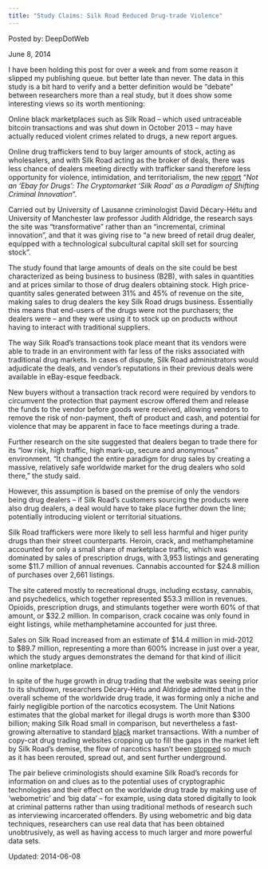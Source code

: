 ```yaml
---
title: "Study Claims: Silk Road Reduced Drug-trade Violence"
---
```


Posted by: DeepDotWeb

<span>June 8, 2014</span>

<p>I have been holding this post for over a week and from some reason it slipped my publishing queue. but better late than never. The data in this study is a bit hard to verify and a better definition would be &#8220;debate&#8221; between researchers more than a real study, but it does show some interesting views so its worth mentioning:</p>
<p>Online black marketplaces such as Silk Road – which used untraceable bitcoin transactions and was shut down in October 2013 – may have actually reduced violent crimes related to drugs, a new report argues.</p>
<p>Online drug traffickers tend to buy larger amounts of stock, acting as wholesalers, and with Silk Road acting as the broker of deals, there was less chance of dealers meeting directly with trafficker sand therefore less opportunity for violence, intimidation, and territorialism, the new <a href="http://papers.ssrn.com/sol3/papers.cfm?abstract_id=2436643">report</a> “<em>Not an ‘Ebay for Drugs’: The Cryptomarket ‘Silk Road’ as a Paradigm of Shifting Criminal Innovation</em>”.</p>
<p>Carried out by University of Lausanne criminologist David Décary-Hétu and University of Manchester law professor Judith Aldridge, the research says the site was “transformative” rather than an “incremental, criminal innovation”, and that it was giving rise to “a new breed of retail drug dealer, equipped with a technological subcultural capital skill set for sourcing stock”.</p>
<p>The study found that large amounts of deals on the site could be best characterized as being business to business (B2B), with sales in quantities and at prices similar to those of drug dealers obtaining stock. High price-quantity sales generated between 31% and 45% of revenue on the site, making sales to drug dealers the key Silk Road drugs business. Essentially this means that end-users of the drugs were not the purchasers; the dealers were – and they were using it to stock up on products without having to interact with traditional suppliers.</p>
<p>The way Silk Road’s transactions took place meant that its vendors were able to trade in an environment with far less of the risks associated with traditional drug markets. In cases of dispute, Silk Road administrators would adjudicate the deals, and vendor’s reputations in their previous deals were available in eBay-esque feedback.</p>
<p>New buyers without a transaction track record were required by vendors to circumvent the protection that payment escrow offered them and release the funds to the vendor before goods were received, allowing vendors to remove the risk of non-payment, theft of product and cash, and potential for violence that may be apparent in face to face meetings during a trade.</p>
<p>Further research on the site suggested that dealers began to trade there for its “low risk, high traffic, high mark-up, secure and anonymous” environment. “It changed the entire paradigm for drug sales by creating a massive, relatively safe worldwide market for the drug dealers who sold there,” the study said.</p>
<p>However, this assumption is based on the premise of only the vendors being drug dealers – if Silk Road’s customers sourcing the products were also drug dealers, a deal would have to take place further down the line; potentially introducing violent or territorial situations.</p>
<p>Silk Road traffickers were more likely to sell less harmful and higer purity drugs than their street counterparts. Heroin, crack, and methamphetamine accounted for only a small share of marketplace traffic, which was dominated by sales of prescription drugs, with 3,953 listings and generating some $11.7 million of annual revenues. Cannabis accounted for $24.8 million of purchases over 2,661 listings.</p>
<p>The site catered mostly to recreational drugs, including ecstasy, cannabis, and psychedelics, which together represented $53.3 million in revenues. Opioids, prescription drugs, and stimulants together were worth 60% of that amount, or $32.2 million. In comparison, crack cocaine was only found in eight listings, while methamphetamine accounted for just three.</p>
<p>Sales on Silk Road increased from an estimate of $14.4 million in mid-2012 to $89.7 million, representing a more than 600% increase in just over a year, which the study argues demonstrates the demand for that kind of illicit online marketplace.</p>
<p>In spite of the huge growth in drug trading that the website was seeing prior to its shutdown, researchers Décary-Hétu and Aldridge admitted that in the overall scheme of the worldwide drug trade, it was forming only a niche and fairly negligible portion of the narcotics ecosystem. The Unit Nations estimates that the global market for illegal drugs is worth more than $300 billion; making Silk Road small in comparison, but nevertheless a fast-growing alternative to standard <a href="http://www.aljazeera.com/news/europe/2014/05/global-war-drugs-failure-lse-nobel-prize-201456212727317668.html">black</a> market transactions. With a number of copy-cat drug trading websites cropping up to fill the gaps in the market left by Silk Road’s demise, the flow of narcotics hasn’t been <a href="/2014/05/12/darknetmarkets-listing-count-is-booming-53917/">stopped</a> so much as it has been rerouted, spread out, and sent further underground.</p>
<p>The pair believe criminologists should examine Silk Road’s records for information on and clues as to the potential uses of cryptographic technologies and their effect on the worldwide drug trade by making use of ‘webometric’ and ‘big data’ – for example, using data stored digitally to look at criminal patterns rather than using traditional methods of research such as interviewing incarcerated offenders. By using webometric and big data techniques, researchers can use real data that has been obtained unobtrusively, as well as having access to much larger and more powerful data sets.</p>

Updated: 2014-06-08
    
